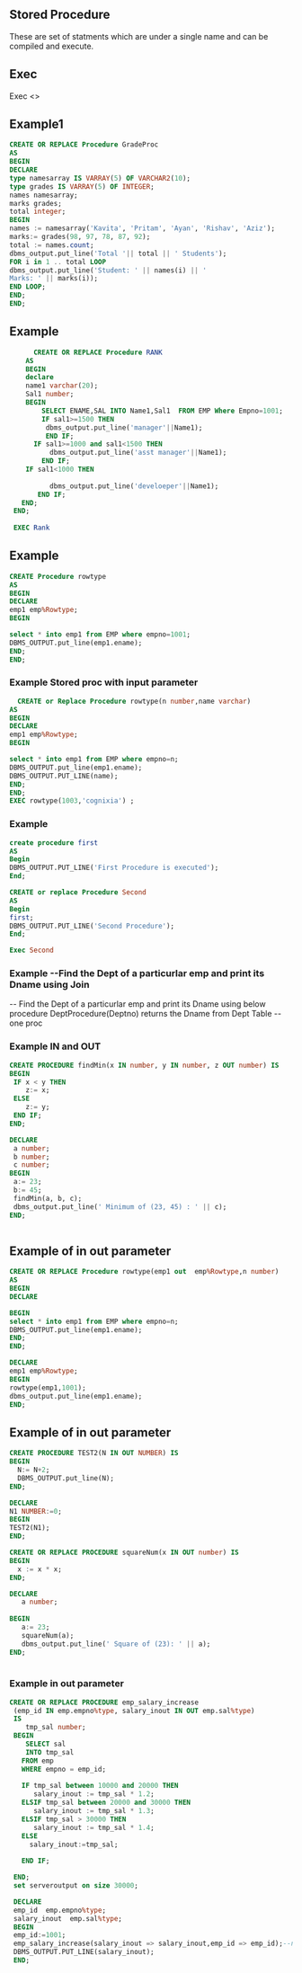## Stored Procedure
These are set of statments which are under a single name and can be compiled and execute.

## Exec
Exec <<Procedure Name>>
  

## Example1
```sql
CREATE OR REPLACE Procedure GradeProc 
AS
BEGIN
DECLARE
type namesarray IS VARRAY(5) OF VARCHAR2(10);
type grades IS VARRAY(5) OF INTEGER;
names namesarray;
marks grades;
total integer;
BEGIN
names := namesarray('Kavita', 'Pritam', 'Ayan', 'Rishav', 'Aziz');
marks:= grades(98, 97, 78, 87, 92);
total := names.count;
dbms_output.put_line('Total '|| total || ' Students');
FOR i in 1 .. total LOOP
dbms_output.put_line('Student: ' || names(i) || '
Marks: ' || marks(i));
END LOOP;
END;
END;

```
## Example
```sql
      CREATE OR REPLACE Procedure RANK
    AS
    BEGIN
    declare
    name1 varchar(20);
    Sal1 number;
    BEGIN
        SELECT ENAME,SAL INTO Name1,Sal1  FROM EMP Where Empno=1001;
        IF sal1>=1500 THEN
         dbms_output.put_line('manager'||Name1);
         END IF;
      IF sal1>=1000 and sal1<1500 THEN
          dbms_output.put_line('asst manager'||Name1);
        END IF;
    IF sal1<1000 THEN
     
          dbms_output.put_line('develoeper'||Name1);
       END IF;
   END;
 END;
 
 EXEC Rank
```  

 ## Example 
  ```sql
  CREATE Procedure rowtype
AS
BEGIN
DECLARE
emp1 emp%Rowtype;
BEGIN

select * into emp1 from EMP where empno=1001;
DBMS_OUTPUT.put_line(emp1.ename);
END;
END;  
 ```
  
### Example Stored proc with input parameter
```sql
  CREATE or Replace Procedure rowtype(n number,name varchar)
AS
BEGIN
DECLARE
emp1 emp%Rowtype;
BEGIN

select * into emp1 from EMP where empno=n;
DBMS_OUTPUT.put_line(emp1.ename);
DBMS_OUTPUT.PUT_LINE(name);
END;
END;
EXEC rowtype(1003,'cognixia') ; 
```  

  ### Example
  ```sql
  create procedure first
AS
Begin
DBMS_OUTPUT.PUT_LINE('First Procedure is executed');
End;

CREATE or replace Procedure Second
AS
Begin
first;
DBMS_OUTPUT.PUT_LINE('Second Procedure');
End;

Exec Second
  ```
  ### Example --Find the Dept of a particurlar emp and print its Dname using Join
-- Find the Dept of a particurlar emp and print its Dname using below procedure
   DeptProcedure(Deptno) returns the Dname from Dept Table --one proc

  ### Example IN and OUT
  ```sql
  CREATE PROCEDURE findMin(x IN number, y IN number, z OUT number) IS 
BEGIN 
   IF x < y THEN 
      z:= x; 
   ELSE 
      z:= y; 
   END IF; 
END;   

DECLARE 
   a number; 
   b number; 
   c number;
BEGIN 
   a:= 23; 
   b:= 45; 
   findMin(a, b, c); 
   dbms_output.put_line(' Minimum of (23, 45) : ' || c); 
END; 



  ```
## Example of in out parameter           
```sql
CREATE OR REPLACE Procedure rowtype(emp1 out  emp%Rowtype,n number)
AS
BEGIN
DECLARE

BEGIN
select * into emp1 from EMP where empno=n;
DBMS_OUTPUT.put_line(emp1.ename);
END;
END;  

DECLARE
emp1 emp%Rowtype;
BEGIN
rowtype(emp1,1001);
dbms_output.put_line(emp1.ename);
END;           
```           
## Example of in out parameter
```sql
CREATE PROCEDURE TEST2(N IN OUT NUMBER) IS
BEGIN
  N:= N+2;
  DBMS_OUTPUT.put_line(N);
END;

DECLARE
N1 NUMBER:=0;
BEGIN
TEST2(N1);
END;

CREATE OR REPLACE PROCEDURE squareNum(x IN OUT number) IS 
BEGIN 
  x := x * x; 
END; 

DECLARE 
   a number; 
 
BEGIN 
   a:= 23; 
   squareNum(a); 
   dbms_output.put_line(' Square of (23): ' || a); 
END;
           
```           

### Example in out parameter
```sql
CREATE OR REPLACE PROCEDURE emp_salary_increase
 (emp_id IN emp.empno%type, salary_inout IN OUT emp.sal%type) 
 IS 
    tmp_sal number; 
 BEGIN 
    SELECT sal 
    INTO tmp_sal 
   FROM emp
   WHERE empno = emp_id; 
  
   IF tmp_sal between 10000 and 20000 THEN 
      salary_inout := tmp_sal * 1.2; 
   ELSIF tmp_sal between 20000 and 30000 THEN 
      salary_inout := tmp_sal * 1.3; 
   ELSIF tmp_sal > 30000 THEN 
      salary_inout := tmp_sal * 1.4; 
   ELSE
     salary_inout:=tmp_sal;
     
   END IF; 

 END;
 set serveroutput on size 30000;

 DECLARE
 emp_id  emp.empno%type;
 salary_inout  emp.sal%type;
 BEGIN
 emp_id:=1001;
 emp_salary_increase(salary_inout => salary_inout,emp_id => emp_id);--named parameter
 DBMS_OUTPUT.PUT_LINE(salary_inout);
 END;
         
```           
